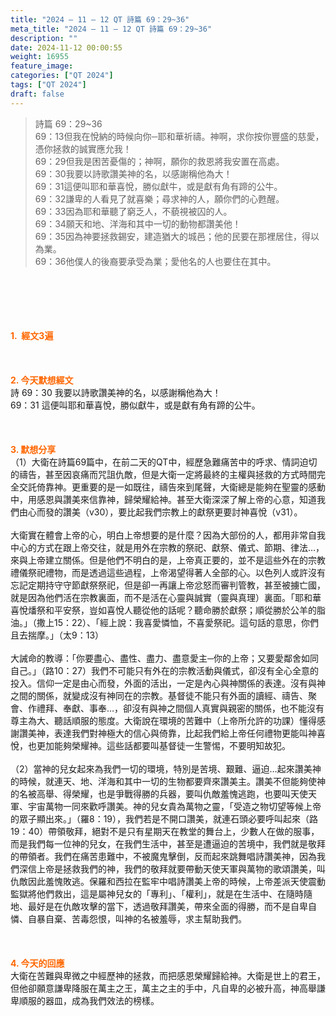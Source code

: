 ```yaml
---
title: "2024 – 11 – 12 QT 詩篇 69：29~36"
meta_title: "2024 – 11 – 12 QT 詩篇 69：29~36"
description: ""
date: 2024-11-12 00:00:55
weight: 16955
feature_image: 
categories: ["QT 2024"]
tags: ["QT 2024"]
draft: false
---
```


<blockquote>詩篇 69：29~36<br />
69：13但我在悅納的時候向你─耶和華祈禱。神啊，求你按你豐盛的慈愛，憑你拯救的誠實應允我！<br />
69：29但我是困苦憂傷的；神啊，願你的救恩將我安置在高處。<br />
69：30我要以詩歌讚美神的名，以感謝稱他為大！<br />
69：31這便叫耶和華喜悅，勝似獻牛，或是獻有角有蹄的公牛。<br />
69：32謙卑的人看見了就喜樂；尋求神的人，願你們的心甦醒。<br />
69：33因為耶和華聽了窮乏人，不藐視被囚的人。<br />
69：34願天和地、洋海和其中一切的動物都讚美他！<br />
69：35因為神要拯救錫安，建造猶大的城邑；他的民要在那裡居住，得以為業。<br />
69：36他僕人的後裔要承受為業；愛他名的人也要住在其中。</blockquote><br />
&nbsp;<br />
<br />
&nbsp;<br />
<br />
<span style="color: #ff6600;" data-darkreader-inline-color=""><strong>1.  經文3遍</strong></span><br />
<br />
&nbsp;<br />
<br />
<span style="color: #ff6600;" data-darkreader-inline-color=""><strong>2. 今天默想經文<br />
</strong></span>詩 69：30 我要以詩歌讚美神的名，以感謝稱他為大！<br />
69：31 這便叫耶和華喜悅，勝似獻牛，或是獻有角有蹄的公牛。<br />
<br />
&nbsp;<br />
<br />
<strong><span style="color: #ff6600;" data-darkreader-inline-color="">3. 默想分享<br />
</span></strong>（1）大衛在詩篇69篇中，在前二天的QT中，經歷急難痛苦中的呼求、情詞迫切的禱告，甚至因哀痛而咒詛仇敵，但是大衛一定將最終的主權與拯救的方式時間完全交託倚靠神。更重要的是一如既往，禱告來到尾聲，大衛總是能夠在聖靈的感動中，用感恩與讚美來信靠神，歸榮耀給神。甚至大衛深深了解上帝的心意，知道我們由心而發的讚美（v30），要比起我們宗教上的獻祭更要討神喜悅（v31）。<br />
<br />
大衛實在體會上帝的心，明白上帝想要的是什麼？因為大部份的人，都用非常自我中心的方式在跟上帝交往，就是用外在宗教的祭祀、獻祭、儀式、節期、律法…，來與上帝建立關係。但是他們不明白的是，上帝真正要的，並不是這些外在的宗教禮儀祭祀禮物，而是透過這些過程，上帝渴望得著人全部的心。以色列人或許沒有忘記定期持守守節獻祭祭祀，但是卻一再讓上帝忿怒而審判管教，甚至被擄亡國，就是因為他們活在宗教裏面，而不是活在心靈與誠實（靈與真理）裏面。「耶和華喜悅燔祭和平安祭，豈如喜悅人聽從他的話呢？聽命勝於獻祭；順從勝於公羊的脂油。」（撒上15：22）、「經上說：我喜愛憐恤，不喜愛祭祀。這句話的意思，你們且去揣摩。」（太9：13）<br />
<br />
大誡命的教導：「你要盡心、盡性、盡力、盡意愛主─你的上帝；又要愛鄰舍如同自己。」（路10：27）我們不可能只有外在的宗教活動與儀式，卻沒有全心全意的投入。信仰一定是由心而發，外面的活出，一定是內心與神關係的表達。沒有與神之間的關係，就變成沒有神同在的宗教。基督徒不能只有外面的讀經、禱告、聚會、作禮拜、奉獻、事奉…，卻沒有與神之間個人真實與親密的關係，也不能沒有尊主為大、聽話順服的態度。大衛說在環境的苦難中（上帝所允許的功課）懂得感謝讚美神，表達我們對神極大的信心與倚靠，比起我們給上帝任何禮物更能叫神喜悅，也更加能夠榮耀神。這些話都要叫基督徒一生警惕，不要明知故犯。<br />
<br />
（2）當神的兒女起來為我們一切的環境，特別是苦境、艱難、逼迫…起來讚美神的時候，就連天、地、洋海和其中一切的生物都要齊來讚美主。讚美不但能夠使神的名被高舉、得榮耀，也是爭戰得勝的兵器，要叫仇敵羞愧逃跑，也要叫天使天軍、宇宙萬物一同來歡呼讚美。神的兒女貴為萬物之靈，「受造之物切望等候上帝的眾子顯出來。」（羅8：19），我們若是不開口讚美，就連石頭必要呼叫起來（路19：40）帶領敬拜，絕對不是只有星期天在教堂的舞台上，少數人在做的服事，而是我們每一位神的兒女，在我們生活中，甚至是遭逼迫的苦境中，我們就是敬拜的帶領者。我們在痛苦患難中，不被魔鬼擊倒，反而起來跳舞唱詩讚美神，因為我們深信上帝是拯救我們的神，我們的敬拜就要帶動天使天軍與萬物的歌頌讚美，叫仇敵因此羞愧敗逃。保羅和西拉在監牢中唱詩讚美上帝的時候，上帝差派天使震動監獄將他們救出，這是屬神兒女的「專利」、「權利」，就是在生活中、在隨時隨地、最好是在仇敵攻擊的當下，透過敬拜讚美，帶來全面的得勝，而不是自卑自憐、自暴自棄、苦毒怨恨，叫神的名被羞辱，求主幫助我們。<br />
<br />
&nbsp;<br />
<br />
<strong style="font-size: inherit;"><span style="color: #ff6600;" data-darkreader-inline-color="">4. 今天的回應<br />
</span></strong>大衛在苦難與卑微之中經歷神的拯救，而把感恩榮耀歸給神。大衛是世上的君王，但他卻願意謙卑降服在萬主之王，萬主之主的手中，凡自卑的必被升高，神高舉謙卑順服的器皿，成為我們效法的榜樣。
        